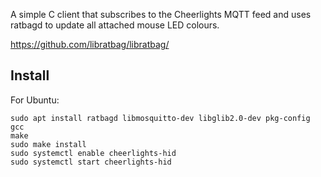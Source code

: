 A simple C client that subscribes to the Cheerlights MQTT feed and uses ratbagd to update all attached mouse LED colours.

https://github.com/libratbag/libratbag/

## Install

For Ubuntu:

```
sudo apt install ratbagd libmosquitto-dev libglib2.0-dev pkg-config gcc
make
sudo make install
sudo systemctl enable cheerlights-hid
sudo systemctl start cheerlights-hid
```
